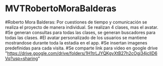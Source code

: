 # MVTRobertoMoraBalderas
#Roberto Mora Balderas: Por cuestiones de tiempo y comunicación se realiza el proyecto de manera individual. Se realizan 4 clases, mas el avatar.
#Se generan consultas para todas las clases, se generan buscadores para todas las clases.
#El avatar personalizado de los usuarios se mantiene mostrandose durante toda la estadia en el app.
#Se insertan imagenes predefinidas para cada visita.
#Se comparte link para video en google drive "https://drive.google.com/drive/folders/1H1trLJYQKgvXtB27h2cOgj34jclID6Vq?usp=sharing"